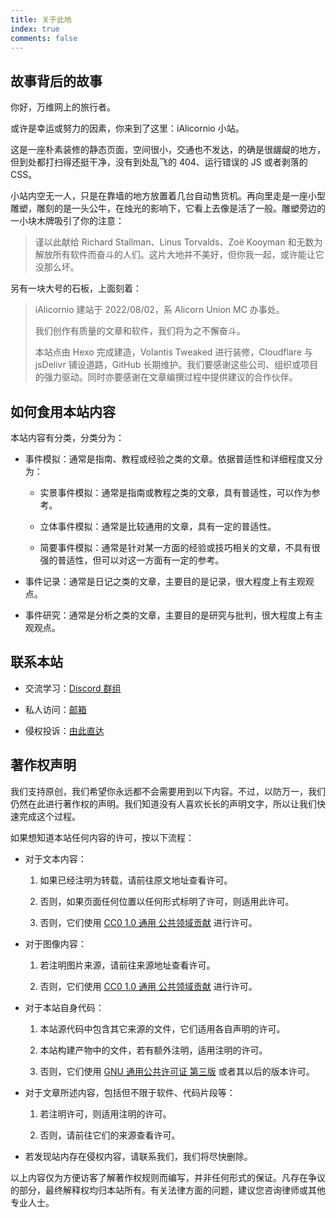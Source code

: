 ```yaml
---
title: 关于此地
index: true
comments: false
---
```


## 故事背后的故事

你好，万维网上的旅行者。

或许是幸运或努力的因素，你来到了这里：iAlicornio 小站。

这是一座朴素装修的静态页面，空间很小，交通也不发达，的确是很龌龊的地方，但到处都打扫得还挺干净，没有到处乱飞的 404、运行错误的 JS 或者剥落的 CSS。

小站内空无一人，只是在靠墙的地方放置着几台自动售货机。再向里走是一座小型雕塑，雕刻的是一头公牛，在烛光的影响下，它看上去像是活了一般。雕塑旁边的一小块木牌吸引了你的注意：

> 谨以此献给 Richard Stallman、Linus Torvalds、Zoë Kooyman 和无数为解放所有软件而奋斗的人们。这片大地并不美好，但你我一起，或许能让它没那么坏。

另有一块大号的石板，上面刻着：

> iAlicornio 建站于 2022/08/02，系 Alicorn Union MC 办事处。
> 
> 我们创作有质量的文章和软件，我们将为之不懈奋斗。
> 
> 本站点由 Hexo 完成建造，Volantis Tweaked 进行装修，Cloudflare 与 jsDelivr 铺设道路，GitHub 长期维护。我们要感谢这些公司、组织或项目的强力驱动。同时亦要感谢在文章编撰过程中提供建议的合作伙伴。

## 如何食用本站内容

本站内容有分类，分类分为：

- 事件模拟：通常是指南、教程或经验之类的文章。依据普适性和详细程度又分为：
  
  - 实景事件模拟：通常是指南或教程之类的文章，具有普适性，可以作为参考。
  
  - 立体事件模拟：通常是比较通用的文章，具有一定的普适性。
  
  - 简要事件模拟：通常是针对某一方面的经验或技巧相关的文章，不具有很强的普适性，但可以对这一方面有一定的参考。

- 事件记录：通常是日记之类的文章，主要目的是记录，很大程度上有主观观点。

- 事件研究：通常是分析之类的文章，主要目的是研究与批判，很大程度上有主观观点。

## 联系本站

- 交流学习：[Discord 群组](https://discord.gg/csGgQgXhZk)

- 私人访问：[邮箱](mailto:Twilight_Princess_Sparkle@outlook.com)

- 侵权投诉：[由此直达](https://github.com/Andy-K-Sparklight/iAlicornio/issues)

## 著作权声明

我们支持原创，我们希望你永远都不会需要用到以下内容。不过，以防万一，我们仍然在此进行著作权的声明。我们知道没有人喜欢长长的声明文字，所以让我们快速完成这个过程。

如果想知道本站任何内容的许可，按以下流程：

- 对于文本内容：
  
  1. 如果已经注明为转载，请前往原文地址查看许可。
  
  2. 否则，如果页面任何位置以任何形式标明了许可，则适用此许可。   
  
  3. 否则，它们使用 [CC0 1.0 通用 公共领域贡献](https://creativecommons.org/publicdomain/zero/1.0/) 进行许可。

- 对于图像内容：
  
  1. 若注明图片来源，请前往来源地址查看许可。
  
  2. 否则，它们使用 [CC0 1.0 通用 公共领域贡献](https://creativecommons.org/publicdomain/zero/1.0/) 进行许可。

- 对于本站自身代码：
  
  1. 本站源代码中包含其它来源的文件，它们适用各自声明的许可。
  
  2. 本站构建产物中的文件，若有额外注明，适用注明的许可。
  
  3. 否则，它们使用 [GNU 通用公共许可证 第三版](https://www.gnu.org/licenses/gpl-3.0.html) 或者其以后的版本许可。

- 对于文章所述内容，包括但不限于软件、代码片段等：
  
  1. 若注明许可，则适用注明的许可。
  
  2. 否则，请前往它们的来源查看许可。

- 若发现站内存在侵权内容，请联系我们，我们将尽快删除。

以上内容仅为方便访客了解著作权规则而编写，并非任何形式的保证。凡存在争议的部分，最终解释权均归本站所有。有关法律方面的问题，建议您咨询律师或其他专业人士。
